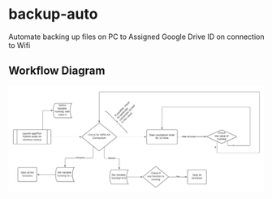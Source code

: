 # backup-auto
Automate backing up files on PC to Assigned Google Drive ID on connection to Wifi

## Workflow Diagram
![Workflow Diagram](https://github.com/dpansu20/backup-auto/blob/main/backup-automation.png?raw=true "Workflow Diagram")
